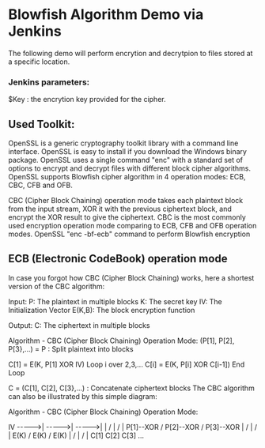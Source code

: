 # Blowfish Algorithm Demo via Jenkins

The following demo will perform encrytion and decrytpion to files stored at a specific location. 


### Jenkins parameters: 

$Key : the encrytion key provided for the cipher. 


## Used Toolkit: 

OpenSSL is a generic cryptography toolkit library with a command line interface.
OpenSSL is easy to install if you download the Windows binary package.
OpenSSL uses a single command "enc" with a standard set of options to encrypt and decrypt files with different block cipher algorithms.
OpenSSL supports Blowfish cipher algorithm in 4 operation modes: ECB, CBC, CFB and OFB.

CBC (Cipher Block Chaining) operation mode takes each plaintext block from the input stream, XOR it with the previous ciphertext block, and encrypt the XOR result to give the ciphertext.
CBC is the most commonly used encryption operation mode comparing to ECB, CFB and OFB operation modes.
OpenSSL "enc -bf-ecb" command to perform Blowfish encryption

## ECB (Electronic CodeBook) operation mode
In case you forgot how CBC (Cipher Block Chaining) works, here a shortest version of the CBC algorithm:

Input:
   P: The plaintext in multiple blocks
   K: The secret key
   IV: The Initialization Vector
   E(K,B): The block encryption function 

Output:
   C: The ciphertext in multiple blocks

Algorithm - CBC (Cipher Block Chaining) Operation Mode: 
   (P[1], P[2], P[3},...) = P    : Split plaintext into blocks

   C[1] = E(K, P[1] XOR IV)
   Loop i over 2,3,...
      C[i] = E(K, P[i] XOR C[i-1])
   End Loop

   C = (C[1], C[2], C[3},...)    : Concatenate ciphertext blocks
The CBC algorithm can also be illustrated by this simple diagram:

Algorithm - CBC (Cipher Block Chaining) Operation Mode: 

IV ----->|       ----->|       ----->|
         |     /       |     /       | 
  P[1]--XOR   / P[2]--XOR   / P[3]--XOR
         |   /         |   /         |
       E(K) /        E(K) /        E(K)
         | /           | /           | 
       C[1]          C[2]          C[3] ...